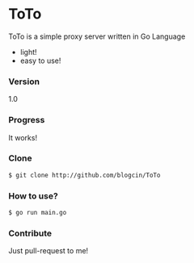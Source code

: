 # ToTo

ToTo is a simple proxy server written in Go Language

  - light!
  - easy to use!

### Version
1.0 

### Progress
It works!

### Clone
```sh
$ git clone http://github.com/blogcin/ToTo
```

### How to use?
```sh
$ go run main.go
```
### Contribute
Just pull-request to me!


